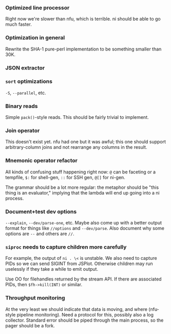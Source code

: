 ### Optimized line processor
Right now we're slower than nfu, which is terrible. ni should be able to go
much faster.

### Optimization in general
Rewrite the SHA-1 pure-perl implementation to be something smaller than 30K.

### JSON extractor

### `sort` optimizations
`-S`, `--parallel`, etc.

### Binary reads
Simple `pack()`-style reads. This should be fairly trivial to implement.

### Join operator
This doesn't exist yet. nfu had one but it was awful; this one should support
arbitrary-column joins and not rearrange any columns in the result.

### Mnemonic operator refactor
All kinds of confusing stuff happening right now: `@` can be faceting or a
tempfile, `$:` for shell-gen, `::` for SSH gen, `@[]` for ni-gen.

The grammar should be a lot more regular: the metaphor should be "this thing is
an evaluator," implying that the lambda will end up going into a ni process.

### Document+test dev options
`--explain`, `--dev/parse-one`, etc. Maybe also come up with a better output
format for things like `//options` and `--dev/parse`. Also document why some
options are `--` and others are `//`.

### `siproc` needs to capture children more carefully
For example, the output of `ni . \<` is unstable. We also need to capture PIDs
so we can send SIGINT from JSPlot. Otherwise children may run uselessly if they
take a while to emit output.

Use OO for filehandles returned by the stream API. If there are associated
PIDs, then `$fh->kill(INT)` or similar.

### Throughput monitoring
At the very least we should indicate that data is moving, and where (nfu-style
pipeline monitoring). Need a protocol for this, possibly also a log collector.
Standard error should be piped through the main process, so the pager should be
a fork.
